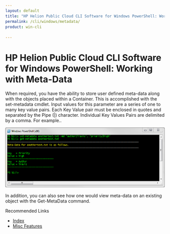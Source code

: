 ```yaml
---
layout: default
title: "HP Helion Public Cloud CLI Software for Windows PowerShell: Working with Meta-Data"
permalink: /cli/windows/metadata/
product: win-cli

---
```

<!--PUBLISHED-->
# HP Helion Public Cloud CLI Software for Windows PowerShell: Working with Meta-Data #

When required, you have the ability to store user defined meta-data along with the objects placed within a Container. This is accomplished with the  set-metadata cmdlet. Input values for this parameter are a series of one to many key value pairs. Each Key Value pair must be enclosed in quotes and separated by the Pipe (|) character. Individual Key Values Pairs are delimited by a comma. For example..

<img src="media/Metadata.png" width="580" height="189" alt="" />

In addition, you can also see how one would view meta-data on an existing object with the Get-MetaData command. 

Recommended Links 
 
* [Index](/cli/windows)
* [Misc Features](/cli/windows/misc)
